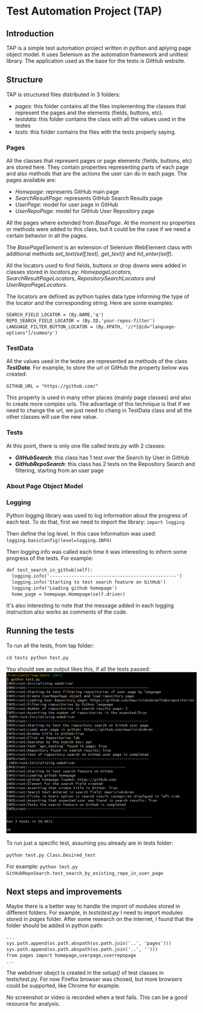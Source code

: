 # Test Automation Project (TAP)

## Introduction
TAP is a simple test automation project written in python and aplying page object model. It uses Selenium as the automation framework and unittest library.
The application used as the base for the tests is GitHub website.

## Structure
TAP is structured files distributed in 3 folders:
- _pages_: this folder contains all the files implementing the classes that represent the pages and the elements (fields, buttons, etc).
- _testdata_: this folder contains the class with all the values used in the testes
- _tests_: this folder contains the files with the tests properly saying. 

### Pages
All the classes that represent pages or page elements (fields, buttons, etc) are stored here. They contain properties representing parts of each page and also methods that are the actions the user can do in each page.
The pages available are:
- _Homepage_: represents GitHub main page
- _SearchResultPage_: represents GitHub Search Results page
- _UserPage_: model for user page in GitHub
- _UserRepoPage_: model for GitHub User Repository page

All the pages where extended from _BasePage_. At the moment no properties or methods were added to this class, but it could be the case if we need a certain behavior in all the pages. 

The _BasePageElement_ is an extension of Selenium WebElement class with additional methods _set_text(self,text)_, _get_text()_ and _hit_enter(self)_.

All the locators used to find fields, buttons or drop downs were added in classes stored in _locators.py_: _HomepageLocators, SearchResultPageLocators, RepositorySearchLocators and UserRepoPageLocators_.

The locators are defined as python tuples data type informing the type of the locator and the corresponding string. Here are some examples:
```
SEARCH_FIELD_LOCATOR = (By.NAME,'q')
REPO_SEARCH_FIELD_LOCATOR = (By.ID,'your-repos-filter')
LANGUAGE_FILTER_BUTTON_LOCATOR = (By.XPATH, '//*[@id="language-options"]/summary')
```


### TestData
All the values used in the testes are represented as methods of the class **_TestData_**. 
For example, to store the url ot GitHub the property below was created:

`GITHUB_URL = "https://github.com/"`

This property is used in many other places (mainly page classes) and also to create more complex urls.
The advantage of this technique is that if we need to change the url, we just need to chang in TestData class and all the other classes will use the new value.


### Tests
At this point, there is only one file called _tests.py_ with 2 classes:
- **_GitHubSearch_**: this class has 1 test over the Search by User in GitHub
- **_GitHubRepoSearch_**: this class has 2 tests on the Repository Search and filtering, starting from an user page

### About Page Object Model

### Logging
Python logging library was used to log information about the progress of each test.
To do that, first we need to import the library:
`import logging`

Then define the log level. In this case Information was used:
`logging.basicConfig(level=logging.INFO)`

Then logging.info was called each time it was interesting to inform some progress of the tests. For example:
```
def test_search_in_github(self):
  logging.info('-----------------------------------------------')
  logging.info('Starting to test search feature on GitHub')
  logging.info('Loading github homepage')
  home_page = homepage.Homepage(self.driver)
```

It's also interesting to note that the message added in each logging instruction also works as comments of the code.

## Running the tests
To run all the tests, from tap folder:

`cd tests
python test.py
`

You should see an output likes this, if all the tests passed:
![Output of successful test execution](https://raw.githubusercontent.com/mauriciokobren/tap/dev/Output_of_test_execution.png)

To run just a specific test, assuming you already are in tests folder:

`python test.py Class.Desired_test`

For example: 
`python test.py GitHubRepoSearch.test_search_by_existing_repo_in_user_page`

## Next steps and improvements
Maybe there is a better way to handle the import of modules stored in different folders. For example, in _tests\test.py_ I need to import modules stored in _pages_ folder. After some research on the internet, I found that the folder should be added in python path:
```
...
sys.path.append(os.path.abspath(os.path.join('..', 'pages')))
sys.path.append(os.path.abspath(os.path.join('..', '')))
from pages import homepage,userpage,userrepopage
...
```

The webdriver obejct is created in the _setup()_ of test classes in tests/test.py. For now Firefox browser was chosed, but more browsers could be supported, like Chrome for example.

No screenshot or video is recorded when a test fails. This can be a good resource for analysis.




